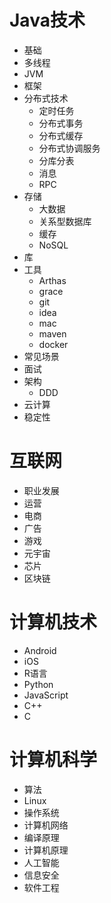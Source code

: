 # Java技术
* 基础
* 多线程
* JVM
* 框架
* 分布式技术
  * 定时任务
  * 分布式事务
  * 分布式缓存
  * 分布式协调服务
  * 分库分表
  * 消息
  * RPC
* 存储
  * 大数据
  * 关系型数据库
  * 缓存
  * NoSQL
* 库
* 工具
  * Arthas
  * grace
  * git
  * idea
  * mac
  * maven
  * docker
* 常见场景
* 面试
* 架构
  * DDD
* 云计算
* 稳定性


# 互联网
* 职业发展
* 运营
* 电商
* 广告
* 游戏
* 元宇宙
* 芯片
* 区块链


# 计算机技术
* Android
* iOS
* R语言
* Python
* JavaScript
* C++
* C


# 计算机科学
* 算法
* Linux
* 操作系统
* 计算机网络
* 编译原理
* 计算机原理
* 人工智能
* 信息安全
* 软件工程